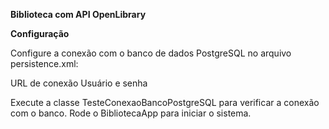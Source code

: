 **Biblioteca com API OpenLibrary**

**Configuração**

Configure a conexão com o banco de dados PostgreSQL no arquivo persistence.xml:

URL de conexão
Usuário e senha


Execute a classe TesteConexaoBancoPostgreSQL para verificar a conexão com o banco.
Rode o BibliotecaApp para iniciar o sistema.
